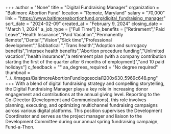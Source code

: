 +++
author = "None"
title = "Digital Fundraising Manager"
organization = "Baltimore Abortion Fund"
location = "Remote, Maryland"
salary = "70,000"
link = "https://www.baltimoreabortionfund.org/digital_fundraising_manager"
sort_date = "2024-02-09"
created_at = "February 9, 2024"
closing_date = "March 1, 2024"
a_job_type = ["Full Time"]
b_benefits = ["Retirement","Paid Leave","Health Insurance","Paid Vacation","Permanently Remote","Dental","Vision","Sick time","Professional development","Sabbatical ","Trans health","Adoption and surrogacy benefits","Intersex health benefits","Abortion procedure funding","Unlimited vacation","health insurance","a retirement plan (with a company contribution starting the first of the quarter after 6 months of employment)","and 10 paid holidays"]
c_feedback = ""
aa_degrees_required = "No degree required"
thumbnail = "../../images/BaltimoreAbortionFundlogosocial1200x630_5969c648.png"
+++
With a blend of digital fundraising strategy and compelling storytelling, the Digital Fundraising Manager plays a key role in increasing donor engagement and contributions at the annual giving level. Reporting to the Co-Director (Development and Communications), this role involves planning, executing, and optimizing multichannel fundraising campaigns across various digital platforms. This position supervises the Development Coordinator and serves as the project manager and liaison to the Development Committee during our annual spring fundraising campaign, Fund-a-Thon.